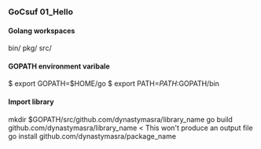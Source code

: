 ### GoCsuf 01_Hello

#### Golang workspaces
bin/
pkg/
src/

#### GOPATH environment varibale
$ export GOPATH=$HOME/go
$ export PATH=$PATH:$GOPATH/bin

#### Import library
mkdir $GOPATH/src/github.com/dynastymasra/library_name
go build github.com/dynastymasra/library_name < This won't produce an output file
go install github.com/dynastymasra/package_name
